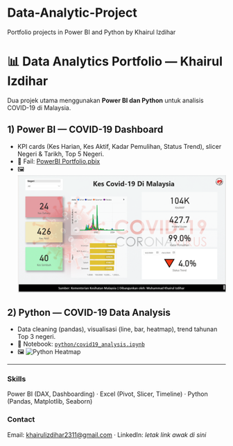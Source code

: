 # Data-Analytic-Project
Portfolio projects in Power BI and Python by Khairul Izdihar
# 📊 Data Analytics Portfolio — Khairul Izdihar

Dua projek utama menggunakan **Power BI dan Python** untuk analisis COVID-19 di Malaysia.

## 1) Power BI — COVID-19 Dashboard
- KPI cards (Kes Harian, Kes Aktif, Kadar Pemulihan, Status Trend), slicer Negeri & Tarikh, Top 5 Negeri.
- 📁 Fail: [PowerBI Portfolio.pbix](powerbi/covid19_dashboard.pbix)
- 🖼️
![Power BI Dashboard](powerbi_dashboard.png)

## 2) Python — COVID-19 Data Analysis
- Data cleaning (pandas), visualisasi (line, bar, heatmap), trend tahunan Top 3 negeri.
- 📁 Notebook: [`python/covid19_analysis.ipynb`](python/covid19_analysis.ipynb)
- 🖼️
![Python Heatmap](images/python_heatmap.png)


---

### Skills
Power BI (DAX, Dashboarding) · Excel (Pivot, Slicer, Timeline) · Python (Pandas, Matplotlib, Seaborn)

### Contact
Email: khairulizdihar2311@gmail.com · LinkedIn: *letak link awak di sini*
